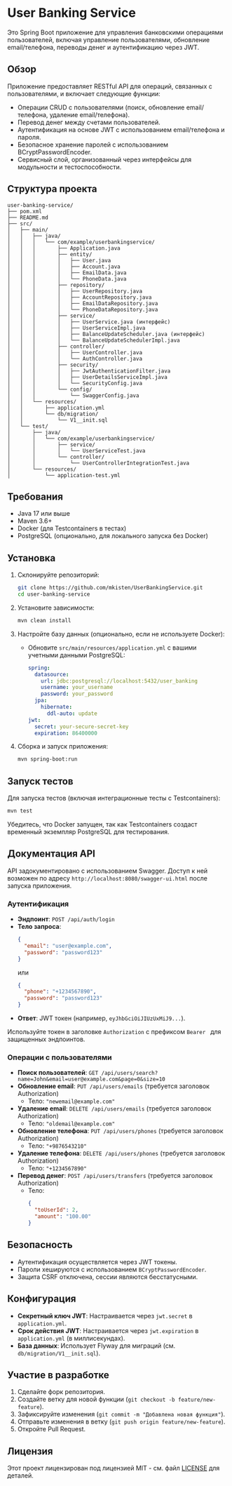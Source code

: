 # User Banking Service

Это Spring Boot приложение для управления банковскими операциями пользователей, включая управление пользователями, обновление email/телефона, переводы денег и аутентификацию через JWT.

## Обзор

Приложение предоставляет RESTful API для операций, связанных с пользователями, и включает следующие функции:
- Операции CRUD с пользователями (поиск, обновление email/телефона, удаление email/телефона).
- Перевод денег между счетами пользователей.
- Аутентификация на основе JWT с использованием email/телефона и пароля.
- Безопасное хранение паролей с использованием BCryptPasswordEncoder.
- Сервисный слой, организованный через интерфейсы для модульности и тестоспособности.

## Структура проекта

```
user-banking-service/
├── pom.xml
├── README.md
├── src/
│   ├── main/
│   │   ├── java/
│   │   │   └── com/example/userbankingservice/
│   │   │       ├── Application.java
│   │   │       ├── entity/
│   │   │       │   ├── User.java
│   │   │       │   ├── Account.java
│   │   │       │   ├── EmailData.java
│   │   │       │   └── PhoneData.java
│   │   │       ├── repository/
│   │   │       │   ├── UserRepository.java
│   │   │       │   ├── AccountRepository.java
│   │   │       │   ├── EmailDataRepository.java
│   │   │       │   └── PhoneDataRepository.java
│   │   │       ├── service/
│   │   │       │   ├── UserService.java (интерфейс)
│   │   │       │   ├── UserServiceImpl.java
│   │   │       │   ├── BalanceUpdateScheduler.java (интерфейс)
│   │   │       │   └── BalanceUpdateSchedulerImpl.java
│   │   │       ├── controller/
│   │   │       │   ├── UserController.java
│   │   │       │   └── AuthController.java
│   │   │       ├── security/
│   │   │       │   ├── JwtAuthenticationFilter.java
│   │   │       │   ├── UserDetailsServiceImpl.java
│   │   │       │   └── SecurityConfig.java
│   │   │       └── config/
│   │   │           └── SwaggerConfig.java
│   │   └── resources/
│   │       ├── application.yml
│   │       └── db/migration/
│   │           └── V1__init.sql
│   └── test/
│       ├── java/
│       │   └── com/example/userbankingservice/
│       │       ├── service/
│       │       │   └── UserServiceTest.java
│       │       └── controller/
│       │           └── UserControllerIntegrationTest.java
│       └── resources/
│           └── application-test.yml
```

## Требования

- Java 17 или выше
- Maven 3.6+
- Docker (для Testcontainers в тестах)
- PostgreSQL (опционально, для локального запуска без Docker)

## Установка

1. Склонируйте репозиторий:
   ```bash
   git clone https://github.com/mkisten/UserBankingService.git
   cd user-banking-service
   ```

2. Установите зависимости:
   ```bash
   mvn clean install
   ```

3. Настройте базу данных (опционально, если не используете Docker):
   - Обновите `src/main/resources/application.yml` с вашими учетными данными PostgreSQL:
     ```yaml
     spring:
       datasource:
         url: jdbc:postgresql://localhost:5432/user_banking
         username: your_username
         password: your_password
       jpa:
         hibernate:
           ddl-auto: update
     jwt:
       secret: your-secure-secret-key
       expiration: 86400000
     ```

4. Сборка и запуск приложения:
   ```bash
   mvn spring-boot:run
   ```

## Запуск тестов

Для запуска тестов (включая интеграционные тесты с Testcontainers):
```bash
mvn test
```

Убедитесь, что Docker запущен, так как Testcontainers создаст временный экземпляр PostgreSQL для тестирования.

## Документация API

API задокументировано с использованием Swagger. Доступ к ней возможен по адресу `http://localhost:8080/swagger-ui.html` после запуска приложения.

### Аутентификация
- **Эндпоинт**: `POST /api/auth/login`
- **Тело запроса**:
  ```json
  {
    "email": "user@example.com",
    "password": "password123"
  }
  ```
  или
  ```json
  {
    "phone": "+1234567890",
    "password": "password123"
  }
  ```
- **Ответ**: JWT токен (например, `eyJhbGciOiJIUzUxMiJ9...`).

Используйте токен в заголовке `Authorization` с префиксом `Bearer ` для защищенных эндпоинтов.

### Операции с пользователями
- **Поиск пользователей**: `GET /api/users/search?name=John&email=user@example.com&page=0&size=10`
- **Обновление email**: `PUT /api/users/emails` (требуется заголовок Authorization)
  - Тело: `"newemail@example.com"`
- **Удаление email**: `DELETE /api/users/emails` (требуется заголовок Authorization)
  - Тело: `"oldemail@example.com"`
- **Обновление телефона**: `PUT /api/users/phones` (требуется заголовок Authorization)
  - Тело: `"+9876543210"`
- **Удаление телефона**: `DELETE /api/users/phones` (требуется заголовок Authorization)
  - Тело: `"+1234567890"`
- **Перевод денег**: `POST /api/users/transfers` (требуется заголовок Authorization)
  - Тело:
    ```json
    {
      "toUserId": 2,
      "amount": "100.00"
    }
    ```

## Безопасность
- Аутентификация осуществляется через JWT токены.
- Пароли хешируются с использованием `BCryptPasswordEncoder`.
- Защита CSRF отключена, сессии являются бесстатусными.

## Конфигурация
- **Секретный ключ JWT**: Настраивается через `jwt.secret` в `application.yml`.
- **Срок действия JWT**: Настраивается через `jwt.expiration` в `application.yml` (в миллисекундах).
- **База данных**: Использует Flyway для миграций (см. `db/migration/V1__init.sql`).

## Участие в разработке
1. Сделайте форк репозитория.
2. Создайте ветку для новой функции (`git checkout -b feature/new-feature`).
3. Зафиксируйте изменения (`git commit -m "Добавлена новая функция"`).
4. Отправьте изменения в ветку (`git push origin feature/new-feature`).
5. Откройте Pull Request.

## Лицензия
Этот проект лицензирован под лицензией MIT - см. файл [LICENSE](LICENSE) для деталей.
